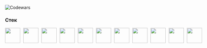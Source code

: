 ![Codewars](https://www.codewars.com/users/daniltro/badges/large)


### Стек

<div style="display: flex; gap: 10px;">
  <img src="https://img.icons8.com/?size=100&id=v8RpPQUwv0N8&format=png&color=000000" width="50" height="50">
  <img src="https://img.icons8.com/?size=100&id=3BTBsJs5myRy&format=png&color=000000" width="50" height="50">
  <img src="https://img.icons8.com/?size=100&id=QBqFNfPPB2Kx&format=png&color=000000" width="50" height="50">
  <img src="https://img.icons8.com/?size=100&id=Nkym0Ujb8VGI&format=png&color=000000" width="50" height="50">
  <img src="https://img.icons8.com/?size=100&id=nCj4PvnCO0tZ&format=png&color=000000" width="50" height="50">
  <img src="https://img.icons8.com/?size=100&id=asWSSTBrDlTW&format=png&color=000000" width="50" height="50">
  <img src="" width="50" height="50">
  <img src="" width="50" height="50">
  <img src="" width="50" height="50">
  <img src="" width="50" height="50">
  <img src="" width="50" height="50">
  
  
</div>
